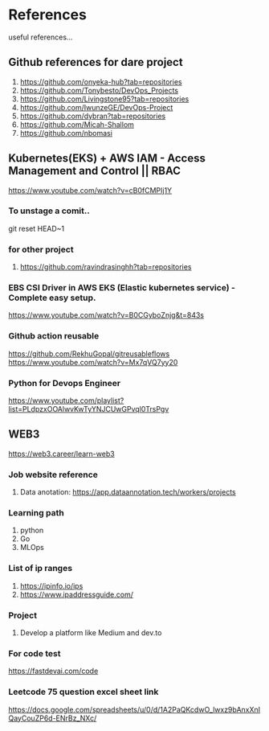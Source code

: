 # References
useful references...

## Github references for dare project
1. https://github.com/onyeka-hub?tab=repositories
2. https://github.com/Tonybesto/DevOps_Projects
3. https://github.com/Livingstone95?tab=repositories
4. https://github.com/IwunzeGE/DevOps-Project
5. https://github.com/dybran?tab=repositories
6. https://github.com/Micah-Shallom
7. https://github.com/nbomasi

## Kubernetes(EKS) + AWS IAM - Access Management and Control || RBAC
https://www.youtube.com/watch?v=cB0fCMPIj1Y

### To unstage a comit..
git reset HEAD~1  

### for other project
1. https://github.com/ravindrasinghh?tab=repositories

### EBS CSI Driver in AWS EKS (Elastic kubernetes service) - Complete easy setup.
https://www.youtube.com/watch?v=B0CGyboZnjg&t=843s

### Github action reusable
https://github.com/RekhuGopal/gitreusableflows
https://www.youtube.com/watch?v=Mx7qVQ7yy20

### Python for Devops Engineer
https://www.youtube.com/playlist?list=PLdpzxOOAlwvKwTyYNJCUwGPvql0TrsPgv

## WEB3
https://web3.career/learn-web3

### Job website reference
1. Data anotation: https://app.dataannotation.tech/workers/projects

### Learning path
1. python
2. Go
3. MLOps

### List of ip ranges
1. https://ipinfo.io/ips
2. https://www.ipaddressguide.com/

### Project
1. Develop a platform like Medium and dev.to

### For code test
https://fastdevai.com/code

### Leetcode 75 question excel sheet link
https://docs.google.com/spreadsheets/u/0/d/1A2PaQKcdwO_lwxz9bAnxXnIQayCouZP6d-ENrBz_NXc/
